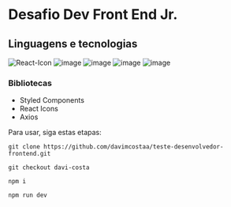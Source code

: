 # Desafio Dev Front End Jr. 

## Linguagens e tecnologias

![React-Icon](https://shields.io/badge/react-black?logo=react&style=for-the-badge)
![image](https://img.shields.io/badge/next.js-000000?style=for-the-badge&logo=nextdotjs&logoColor=white)
![image](https://img.shields.io/badge/typescript-blue?style=for-the-badge&logo=typescript&logoColor=white)
![image](https://img.shields.io/badge/HTML5-E34F26?style=for-the-badge&logo=html5&logoColor=white)
![image](https://img.shields.io/badge/CSS3-1572B6?style=for-the-badge&logo=css3&logoColor=white)

### Bibliotecas

- Styled Components
- React Icons
- Axios

Para usar, siga estas etapas:

```
git clone https://github.com/davimcostaa/teste-desenvolvedor-frontend.git
```
```
git checkout davi-costa
```
```
npm i 
```
```
npm run dev
```

